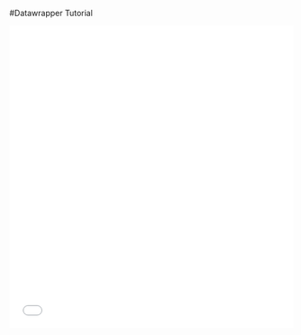#Datawrapper Tutorial

<iframe title="Left-Click" aria-label="Bar Chart" id="datawrapper-chart-UpuwE" src="//datawrapper.dwcdn.net/UpuwE/1/" scrolling="no" frameborder="0" style="width: 0; min-width: 100% !important; border: none;" height="537"></iframe><script type="text/javascript">!function(){"use strict";window.addEventListener("message",function(a){if(void 0!==a.data["datawrapper-height"])for(var e in a.data["datawrapper-height"]){var t=document.getElementById("datawrapper-chart-"+e)||document.querySelector("iframe[src*='"+e+"']");t&&(t.style.height=a.data["datawrapper-height"][e]+"px")}})}();</script>
